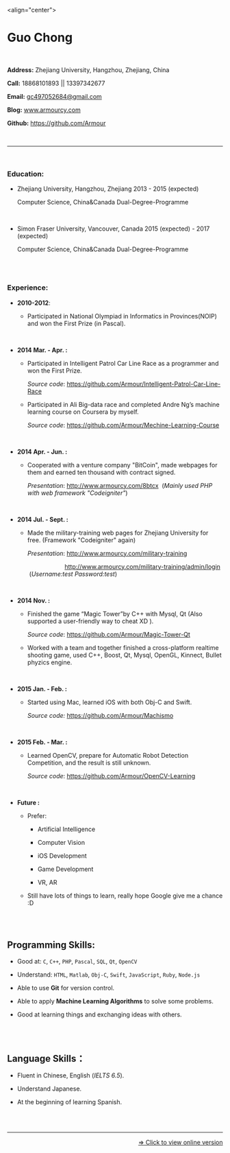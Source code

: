 <align="center"> 
	<h1> Guo Chong </h1>	
	<p> <b>Address:</b> Zhejiang University, Hangzhou, Zhejiang, China </p>
	<p> <b>Call:</b> 18868101893 || 13397342677 </p>
	<p> <b>Email:</b> <a href="gc497052684@gmail.com"> gc497052684@gmail.com </a></p>
	<p> <b>Blog:</b> <a href="http://www.armourcy.com"> www.armourcy.com  </a></p>
	<p> <b>Github:</b> <a href="https://github.com/Armour"> https://github.com/Armour </a></p> 
</div>

<br>

---

<br>


### Education:

+ Zhejiang University, Hangzhou, Zhejiang 2013 - 2015 (expected)

	Computer Science, China&Canada Dual-Degree-Programme
	
	
	<br>
	

+ Simon Fraser University, Vancouver, Canada 2015 (expected) - 2017 (expected)

	Computer Science, China&Canada Dual-Degree-Programme



<br>

<br>


### Experience:

+ **2010-2012**:

	- Participated in National Olympiad in Informatics in Provinces(NOIP) and won the First Prize (in Pascal).


<br>


+ **2014 Mar. - Apr. :**
 
	- Participated in Intelligent Patrol Car Line Race as a programmer and won the First Prize.
	
		_Source code_: <https://github.com/Armour/Intelligent-Patrol-Car-Line-Race>

	- Participated in Ali Big-data race and completed Andre Ng’s machine learning course on Coursera by myself.

		_Source code_: <https://github.com/Armour/Mechine-Learning-Course>

<br>


+ **2014 Apr. - Jun. :**

	- Cooperated with a venture company "BitCoin", made webpages for them and earned ten thousand with contract signed. 
	
		_Presentation_: <http://www.armourcy.com/8btcx> &nbsp;(_Mainly used PHP with web framework "Codeigniter"_)


<br>


+ **2014 Jul. - Sept. :**

	-	Made the military-training web pages for Zhejiang University for free. (Framework "Codeigniter" again)
	
		_Presentation_: <http://www.armourcy.com/military-training>
 
 		&nbsp; &nbsp; &nbsp; &nbsp; &nbsp; &nbsp; &nbsp; &nbsp; &nbsp; &nbsp; &nbsp; 		<http://www.armourcy.com/military-training/admin/login> &nbsp;(_Username:test  Password:test_)


<br>


+ **2014 Nov. :** 

	- Finished the game “Magic Tower”by C++ with Mysql, Qt (Also supported a user-friendly way to cheat XD ). 
	
		_Source code_: <https://github.com/Armour/Magic-Tower-Qt>

	- Worked with a team and together finished a cross-platform realtime shooting game, used C++, Boost, Qt, Mysql, OpenGL, Kinnect, Bullet phyzics engine. 


<br>


+ **2015 Jan. - Feb. :**
	
	- Started using Mac, learned iOS with both Obj-C and Swift. 

		_Source code:_ <https://github.com/Armour/Machismo>


<br>


+ **2015 Feb. - Mar. :**
	
	- Learned OpenCV, prepare for Automatic Robot Detection Competition, and the result is still unknown. 
	
		_Source code_: <https://github.com/Armour/OpenCV-Learning> 


<br>


+ **Future :**

	- Prefer:
		
		* Artificial Intelligence
		
		* Computer Vision
		
		* iOS Development
		
		* Game Development
		
		* VR, AR
		

	- Still have lots of things to learn, really hope Google give me a chance :D
	


<br>

<br>



## Programming Skills:


+ Good at: `C`, `C++`, `PHP`, `Pascal`, `SQL`, `Qt`, `OpenCV`  
 	
+ Understand: `HTML`, `Matlab`, `Obj-C`, `Swift`, `JavaScript`, `Ruby`, `Node.js`

+ Able to use **Git** for version control.

+ Able to apply **Machine Learning Algorithms** to solve some problems.

+ Good at learning things and exchanging ideas with others.



<br>

<br>



## Language Skills：


+ Fluent in Chinese, English (_IELTS 6.5_).

+ Understand Japanese.

+ At the beginning of learning Spanish.


<br>

<br>

---

<div align ="right">
	<a href="http://www.armourcy.com/resume.html"> => Click to view online version </a>
</div>
